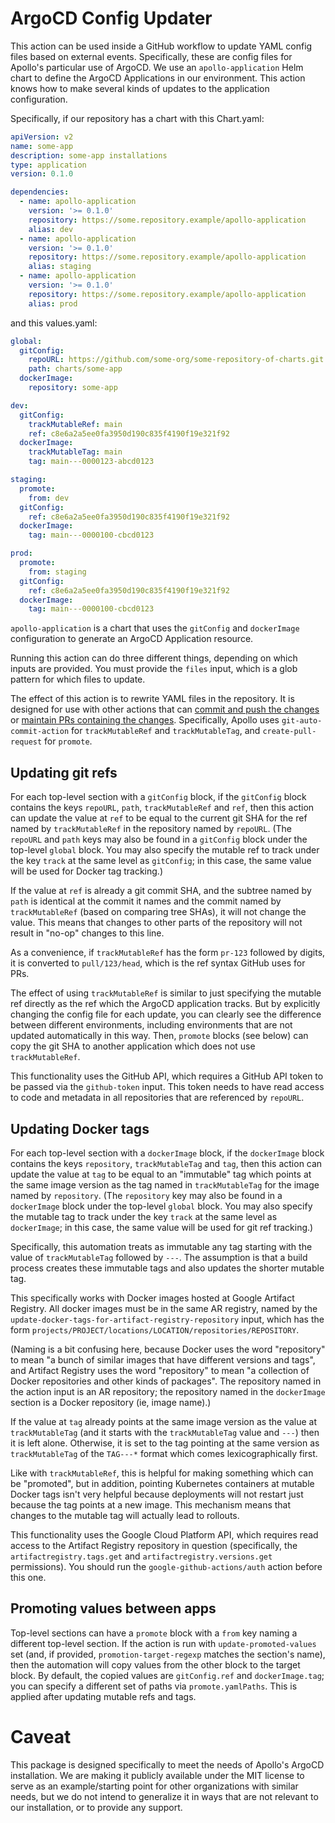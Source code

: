 # ArgoCD Config Updater

This action can be used inside a GitHub workflow to update YAML config files
based on external events. Specifically, these are config files for Apollo's
particular use of ArgoCD. We use an `apollo-application` Helm chart to define
the ArgoCD Applications in our environment. This action knows how to make
several kinds of updates to the application configuration.

Specifically, if our repository has a chart with this Chart.yaml:

```yaml
apiVersion: v2
name: some-app
description: some-app installations
type: application
version: 0.1.0

dependencies:
  - name: apollo-application
    version: '>= 0.1.0'
    repository: https://some.repository.example/apollo-application
    alias: dev
  - name: apollo-application
    version: '>= 0.1.0'
    repository: https://some.repository.example/apollo-application
    alias: staging
  - name: apollo-application
    version: '>= 0.1.0'
    repository: https://some.repository.example/apollo-application
    alias: prod
```

and this values.yaml:

```yaml
global:
  gitConfig:
    repoURL: https://github.com/some-org/some-repository-of-charts.git
    path: charts/some-app
  dockerImage:
    repository: some-app

dev:
  gitConfig:
    trackMutableRef: main
    ref: c8e6a2a5ee0fa3950d190c835f4190f19e321f92
  dockerImage:
    trackMutableTag: main
    tag: main---0000123-abcd0123

staging:
  promote:
    from: dev
  gitConfig:
    ref: c8e6a2a5ee0fa3950d190c835f4190f19e321f92
  dockerImage:
    tag: main---0000100-cbcd0123

prod:
  promote:
    from: staging
  gitConfig:
    ref: c8e6a2a5ee0fa3950d190c835f4190f19e321f92
  dockerImage:
    tag: main---0000100-cbcd0123
```

`apollo-application` is a chart that uses the `gitConfig` and `dockerImage`
configuration to generate an ArgoCD Application resource.

Running this action can do three different things, depending on which inputs are
provided. You must provide the `files` input, which is a glob pattern for which
files to update.

The effect of this action is to rewrite YAML files in the repository.
It is designed for use with other actions that can
[commit and push the changes](https://github.com/stefanzweifel/git-auto-commit-action)
or [maintain PRs containing the changes](https://github.com/peter-evans/create-pull-request/).
Specifically, Apollo uses `git-auto-commit-action` for `trackMutableRef` and
`trackMutableTag`, and `create-pull-request` for `promote`.

## Updating git refs

For each top-level section with a `gitConfig` block, if the `gitConfig` block
contains the keys `repoURL`, `path`, `trackMutableRef` and `ref`, then this
action can update the value at `ref` to be equal to the current git SHA for the
ref named by `trackMutableRef` in the repository named by `repoURL`. (The
`repoURL` and `path` keys may also be found in a `gitConfig` block under the
top-level `global` block. You may also specify the mutable ref to track under
the key `track` at the same level as `gitConfig`; in this case, the same value
will be used for Docker tag tracking.)

If the value at `ref` is already a git commit SHA, and the subtree named by
`path` is identical at the commit it names and the commit named by
`trackMutableRef` (based on comparing tree SHAs), it will not change the value.
This means that changes to other parts of the repository will not result in
"no-op" changes to this line.

As a convenience, if `trackMutableRef` has the form `pr-123` followed by digits,
it is converted to `pull/123/head`, which is the ref syntax GitHub uses for PRs.

The effect of using `trackMutableRef` is similar to just specifying the mutable
ref directly as the ref which the ArgoCD application tracks. But by explicitly
changing the config file for each update, you can clearly see the difference
between different environments, including environments that are not updated
automatically in this way. Then, `promote` blocks (see below) can copy the git
SHA to another application which does not use `trackMutableRef`.

This functionality uses the GitHub API, which requires a GitHub API token to be
passed via the `github-token` input. This token needs to have read access to
code and metadata in all repositories that are referenced by `repoURL`.

## Updating Docker tags

For each top-level section with a `dockerImage` block, if the `dockerImage`
block contains the keys `repository`, `trackMutableTag` and `tag`, then this
action can update the value at `tag` to be equal to an "immutable" tag which
points at the same image version as the tag named in `trackMutableTag` for the
image named by `repository`. (The `repository` key may also be found in a
`dockerImage` block under the top-level `global` block. You may also specify the
mutable tag to track under the key `track` at the same level as `dockerImage`;
in this case, the same value will be used for git ref tracking.)

Specifically, this automation treats as immutable any tag starting with the
value of `trackMutableTag` followed by `---`. The assumption is that a build
process creates these immutable tags and also updates the shorter mutable tag.

This specifically works with Docker images hosted at Google Artifact Registry.
All docker images must be in the same AR registry, named by the
`update-docker-tags-for-artifact-registry-repository` input, which has the form
`projects/PROJECT/locations/LOCATION/repositories/REPOSITORY`.

(Naming is a bit confusing here, because Docker uses the word "repository" to
mean "a bunch of similar images that have different versions and tags", and
Artifact Registry uses the word "repository" to mean "a collection of Docker
repositories and other kinds of packages". The repository named in the action
input is an AR repository; the repository named in the `dockerImage` section is
a Docker repository (ie, image name).)

If the value at `tag` already points at the same image version as the value at
`trackMutableTag` (and it starts with the `trackMutableTag` value and `---`)
then it is left alone. Otherwise, it is set to the tag pointing at the same
version as `trackMutableTag` of the `TAG---*` format which comes
lexicographically first.

Like with `trackMutableRef`, this is helpful for making something which can be
"promoted", but in addition, pointing Kubernetes containers at mutable Docker
tags isn't very helpful because deployments will not restart just because the
tag points at a new image. This mechanism means that changes to the mutable tag
will actually lead to rollouts.

This functionality uses the Google Cloud Platform API, which requires read
access to the Artifact Registry repository in question (specifically, the
`artifactregistry.tags.get` and `artifactregistry.versions.get` permissions).
You should run the `google-github-actions/auth` action before this one.

## Promoting values between apps

Top-level sections can have a `promote` block with a `from` key naming a
different top-level section. If the action is run with `update-promoted-values`
set (and, if provided, `promotion-target-regexp` matches the section's name),
then the automation will copy values from the other block to the target block.
By default, the copied values are `gitConfig.ref` and `dockerImage.tag`; you can
specify a different set of paths via `promote.yamlPaths`. This is applied after
updating mutable refs and tags.

# Caveat

This package is designed specifically to meet the needs of Apollo's ArgoCD
installation. We are making it publicly available under the MIT license to serve
as an example/starting point for other organizations with similar needs, but we
do not intend to generalize it in ways that are not relevant to our
installation, or to provide any support.
